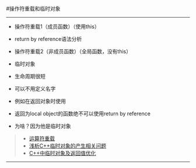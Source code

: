 #操作符重载和临时对象

------

- 操作符重载1（成员函数）（使用this）
- return by reference语法分析
- 操作符重载2（非成员函数）（全局函数，没有this）
- 临时对象
 - 生命周期很短
 - 可以不用定义名字
 - 例如在返回对象时使用

- 返回为local object的函数绝不可以使用return by reference
- 为啥？因为他是临时对象

>* [运算符重载](https://zh.wikipedia.org/wiki/%E8%BF%90%E7%AE%97%E7%AC%A6%E9%87%8D%E8%BD%BD)
>* [浅析C++临时对象的产生相关问题](http://blog.csdn.net/microzone/article/details/6740475)
>* [C++中临时对象及返回值优化](http://www.cnblogs.com/xkfz007/articles/2506022.html)

------